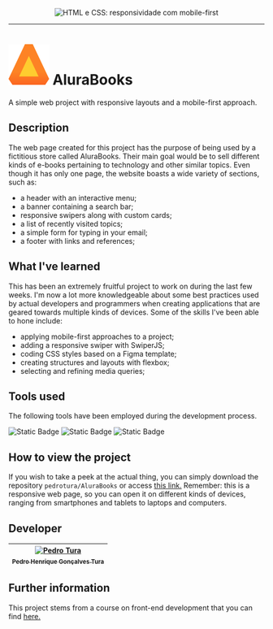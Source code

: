 <p align="center"><img loading="lazy" src="https://i.imgur.com/HSg87QC.png" alt="HTML e CSS: responsividade com mobile-first"></p>
<hr>

# ![Logotipo da AluraBooks](./images/Logo.svg) AluraBooks
A simple web project with responsive layouts and a mobile-first approach.

## Description
The web page created for this project has the purpose of being used by a fictitious store called AluraBooks. Their main goal would be to sell different kinds of e-books pertaining to technology and other similar topics. Even though it has only one page, the website boasts a wide variety of sections, such as:

- a header with an interactive menu;
- a banner containing a search bar;
- responsive swipers along with custom cards;
- a list of recently visited topics;
- a simple form for typing in your email;
- a footer with links and references;

## What I've learned
This has been an extremely fruitful project to work on during the last few weeks. I'm now a lot more knowledgeable about some best practices used by actual developers and programmers when creating applications that are geared towards multiple kinds of devices. Some of the skills I've been able to hone include:

- applying mobile-first approaches to a project;
- adding a responsive swiper with SwiperJS;
- coding CSS styles based on a Figma template;
- creating structures and layouts with flexbox;
- selecting and refining media queries;

## Tools used
The following tools have been employed during the development process.

![Static Badge](https://img.shields.io/badge/HTML-%23f16529?style=for-the-badge&logo=html5&logoColor=white)
![Static Badge](https://img.shields.io/badge/CSS-%232a65f1?style=for-the-badge&logo=css3&logoColor=white)
![Static Badge](https://img.shields.io/badge/SwiperJS-%23323230?style=for-the-badge&logo=javascript&logoColor=%23f0db4e)

## How to view the project
If you wish to take a peek at the actual thing, you can simply download the repository `pedrotura/AluraBooks` or access [this link.](https://pedrotura.github.io/AluraBooks/) Remember: this is a responsive web page, so you can open it on different kinds of devices, ranging from smartphones and tablets to laptops and computers.

## Developer
| [<img loading="lazy" src="https://i.imgur.com/MhFmX8g.jpeg" alt="Pedro Tura" width=185></img><br><sub>Pedro Henrique Gonçalves Tura</sub>](https://www.github.com/pedrotura) |
| :---: |

## Further information
This project stems from a course on front-end development that you can find [here.](https://cursos.alura.com.br/course/html-css-responsividade-mobile-first)
